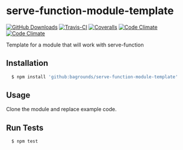 # serve-function-module-template

[![GitHub Downloads][github-img]][github-url]
[![Travis-CI][travis-img]][travis-url]
[![Coveralls][coveralls-img]][coveralls-url]
[![Code Climate][codeclimate-img]][codeclimate-url]
[![Code Climate][codeclimate-issues-img]][codeclimate-issues-url]

Template for a module that will work with serve-function

## Installation

``` bash
  $ npm install 'github:bagrounds/serve-function-module-template'
```

## Usage
Clone the module and replace example code.


## Run Tests
``` bash
  $ npm test
```

[github-img]: https://img.shields.io/github/downloads/bagrounds/serve-function-module-template/total.svg
[github-url]: https://github.com/bagrounds/serve-function-module-template

[travis-img]: https://img.shields.io/travis/bagrounds/serve-function-module-template/master.svg
[travis-url]: https://travis-ci.org/bagrounds/serve-function-module-template

[coveralls-img]: https://coveralls.io/repos/github/bagrounds/learner/badge.svg?branch=master
[coveralls-url]: https://coveralls.io/github/bagrounds/learner?branch=master

[codeclimate-img]: https://codeclimate.com/github/bagrounds/serve-function-module-template/badges/gpa.svg
[codeclimate-url]: https://codeclimate.com/github/bagrounds/serve-function-module-template

[codeclimate-issues-img]: https://codeclimate.com/github/bagrounds/serve-function-module-template/badges/issue_count.svg
[codeclimate-issues-url]: https://codeclimate.com/github/bagrounds/serve-function-module-template/issues
